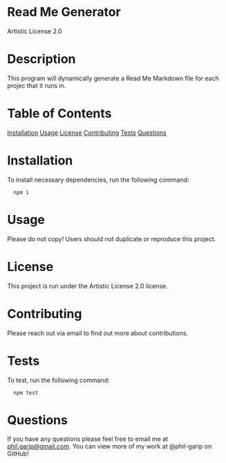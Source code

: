# Read Me Generator
  Artistic License 2.0
  
  # Description
  This program will dynamically generate a Read Me Markdown file for each projec that it runs in.
  
  # Table of Contents
  
  [Installation](#installation)
  [Usage](#usage)
  [License](#license)
  [Contributing](#contributing)
  [Tests](#tests)
  [Questions](#questions)
  
  # Installation
  To install necessary dependencies, run the following command:

      npm i
  
  # Usage
  Please do not copy!
  Users should not duplicate or reproduce this project.
  
  # License
  This project is run under the Artistic License 2.0 license.
  
  # Contributing
  Please reach out via email to find out more about contributions.

  # Tests
  To test, run the following command:

      npm test

  # Questions
  If you have any questions please feel free to email me at phil.garip@gmail.com. You can view more of my work at @phil-garip on GitHub!